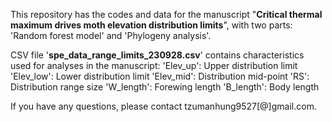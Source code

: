 This repository has the codes and data for the manuscript "**Critical thermal maximum drives moth elevation distribution limits**",
with two parts: 'Random forest model' and 'Phylogeny analysis'.

CSV file '**spe_data_range_limits_230928.csv**' contains characteristics used for analyses in the manuscript:
'Elev_up': Upper distribution limit
'Elev_low': Lower distribution limit
'Elev_mid': Distribution mid-point
'RS': Distribution range size
'W_length': Forewing length
'B_length': Body length

If you have any questions, please contact tzumanhung9527[@]gmail.com.

